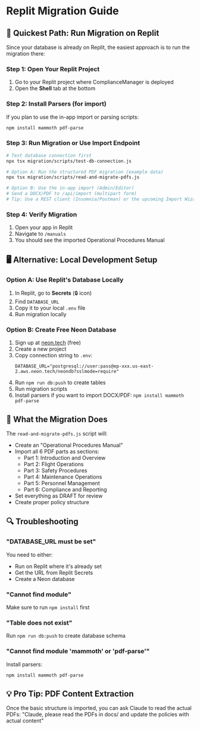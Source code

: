 # Replit Migration Guide

## 🚀 Quickest Path: Run Migration on Replit

Since your database is already on Replit, the easiest approach is to run the migration there:

### Step 1: Open Your Replit Project
1. Go to your Replit project where ComplianceManager is deployed
2. Open the **Shell** tab at the bottom

### Step 2: Install Parsers (for import)
If you plan to use the in-app import or parsing scripts:
```bash
npm install mammoth pdf-parse
```

### Step 3: Run Migration or Use Import Endpoint
```bash
# Test database connection first
npx tsx migration/scripts/test-db-connection.js

# Option A: Run the structured PDF migration (example data)
npx tsx migration/scripts/read-and-migrate-pdfs.js

# Option B: Use the in-app import (Admin/Editor)
# Send a DOCX/PDF to /api/import (multipart form)
# Tip: Use a REST client (Insomnia/Postman) or the upcoming Import Wizard UI
```

### Step 4: Verify Migration
1. Open your app in Replit
2. Navigate to `/manuals`
3. You should see the imported Operational Procedures Manual

## 🖥️ Alternative: Local Development Setup

### Option A: Use Replit's Database Locally
1. In Replit, go to **Secrets** (🔒 icon)
2. Find `DATABASE_URL`
3. Copy it to your local `.env` file
4. Run migration locally

### Option B: Create Free Neon Database
1. Sign up at [neon.tech](https://neon.tech) (free)
2. Create a new project
3. Copy connection string to `.env`:
   ```
   DATABASE_URL="postgresql://user:pass@ep-xxx.us-east-2.aws.neon.tech/neondb?sslmode=require"
   ```
4. Run `npm run db:push` to create tables
5. Run migration scripts
6. Install parsers if you want to import DOCX/PDF: `npm install mammoth pdf-parse`

## 📝 What the Migration Does

The `read-and-migrate-pdfs.js` script will:
- Create an "Operational Procedures Manual"
- Import all 6 PDF parts as sections:
  - Part 1: Introduction and Overview
  - Part 2: Flight Operations
  - Part 3: Safety Procedures
  - Part 4: Maintenance Operations
  - Part 5: Personnel Management
  - Part 6: Compliance and Reporting
- Set everything as DRAFT for review
- Create proper policy structure

## 🔍 Troubleshooting

### "DATABASE_URL must be set"
You need to either:
- Run on Replit where it's already set
- Get the URL from Replit Secrets
- Create a Neon database

### "Cannot find module"
Make sure to run `npm install` first

### "Table does not exist"
Run `npm run db:push` to create database schema

### "Cannot find module 'mammoth' or 'pdf-parse'"
Install parsers:
```bash
npm install mammoth pdf-parse
```

## 💡 Pro Tip: PDF Content Extraction

Once the basic structure is imported, you can ask Claude to read the actual PDFs:
"Claude, please read the PDFs in docs/ and update the policies with actual content"
